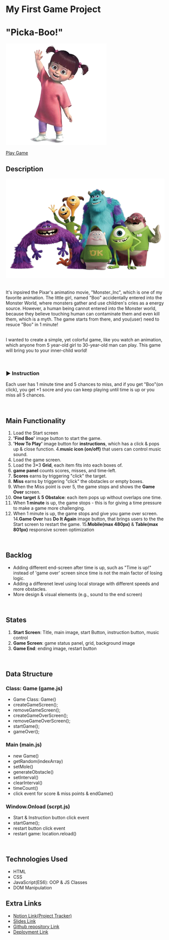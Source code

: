 
# My First Game Project
# "Picka-Boo!" 

<img src="./pics/boo.png" alt="Alt text" title="titleimage">

[Play Game](https://virgoeun.github.io/picka-boo/)

## Description
<img src="./pics/monsters.png" alt="Alt text" title="mainimage">
<br>
<br>
<br>
It's inpsired the Pixar's animatino movie, "Monster.,Inc", which is one of my favorite animation. The little girl, named "Boo" accidentally entered into the Monster World, where monsters gather and use children's cries as a energy source. However, a human being cannot entered into the Monster world, because they believe touching human can contaminate them and even kill them, which is a myth. The game starts from there, and you(user) need to resuce "Boo" in 1 minute!
<br>
<br>

I wanted to create a simple, yet colorful game, like you watch an animation, which anyone from 5 year-old girl to 30-year-old man can play. This game will bring you to your inner-child world! 

<br>

### ▶︎ Instruction 
Each user has 1 minute time and 5 chances to miss, and if you get "Boo"(on click), you get +1 socre and you can keep playing until time is up or you miss all 5 chances.

<br>

## Main Functionality
1. Load the Start screen
2. **'Find Boo'** image button to start the game.
3. **'How To Play'** image button for **instructions**, which has a click & pops up & close function.
4.**music icon (on/off)** that users can control music sound.
5. Load the game screen.
6. Load the 3*3 **Grid**, each item fits into each boxes of.
7. **game panel** counts scores, misses, and time-left.
8. **Scores** earns by triggering "click" the target.
9. **Miss** earns by triggering "click" the obstacles or empty boxes.
10. When the Miss point is over 5, the game stops and shows the **Game Over** screen.
11. **One target** & **5 Obstalce**: each item pops up without overlaps one time.
12. When **1 minute** is up, the game stops - this is for giving a time pressure to make a game more challenging.
13. When 1 minute is up, the game stops and give you game over screen.
14.**Game Over** has **Do It Again** image button, that brings users to the the Start screen to restart the game.
15.**Mobile(max 480px)** & **Table(max 801px)** responsive screen optimization

<br>

## Backlog
- Adding different end-screen after time is up, such as "Time is up!" instead of 'game over' screen since time is not the main factor of losing logic.
- Adding a differenet level using local storage with different speeds and more obstacles.
- More design & visual elements (e.g., sound to the end screen)

<br>

## States
1. **Start Screen**: Title, main image, start Button, instruction button, music control 
2. **Game Screen**: game status panel, grid, background image
3. **Game End**: ending image, restart button

<br>

## Data Structure
### Class: Game (game.js)
- Game Class: Game()
- createGameScreen();
- removeGameScreen();
- createGameOverScreen();
- removeGameOverScreen();
- startGame();
- gameOver();

### Main (main.js)
- new Game()
- getRandom(indexArray) 
- setMole()
- generateObstacle()
- setInterval()
- clearInterval()
- timeCount()
- click event for score & miss points & endGame()

### Window.Onload (scrpt.js)
- Start & Instruction button click event
- startGame();
- restart button click event
- restart game: location.reload()

<br>

## Technologies Used
- HTML
- CSS
- JavaScript(ES6): OOP & JS Classes
- DOM Manipulation
## Extra Links

- [Notion Link(Project Tracker)](https://www.notion.so/c12110fb8a294a24ba7fcc416b9e224a?v=9095555613884053a91cc3e8b6000fb2&pvs=4)
- [Slides Link](https://docs.google.com/presentation/d/1qnjEPpRRqf5Ppr8rTeAcEVSfLK1KsevOmA9syoTN8lM/edit?usp=sharing)
- [Github repository Link](https://github.com/virgoeun/picka-boo)
- [Deployment Link](https://virgoeun.github.io/picka-boo/)
